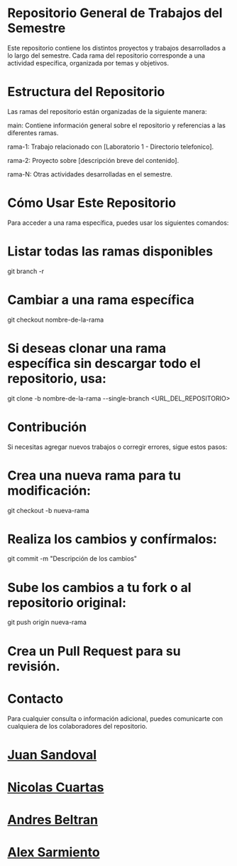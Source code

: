 # Repositorio General de Trabajos del Semestre

Este repositorio contiene los distintos proyectos y trabajos desarrollados a lo largo del semestre. Cada rama del repositorio corresponde a una actividad específica, organizada por temas y objetivos.

# Estructura del Repositorio

Las ramas del repositorio están organizadas de la siguiente manera:

main: Contiene información general sobre el repositorio y referencias a las diferentes ramas.

rama-1: Trabajo relacionado con [Laboratorio 1 - Directorio telefonico].

rama-2: Proyecto sobre [descripción breve del contenido].

rama-N: Otras actividades desarrolladas en el semestre.

# Cómo Usar Este Repositorio

Para acceder a una rama específica, puedes usar los siguientes comandos:

# Listar todas las ramas disponibles
git branch -r

# Cambiar a una rama específica
git checkout nombre-de-la-rama

# Si deseas clonar una rama específica sin descargar todo el repositorio, usa:

git clone -b nombre-de-la-rama --single-branch <URL_DEL_REPOSITORIO>

# Contribución

Si necesitas agregar nuevos trabajos o corregir errores, sigue estos pasos:

# Crea una nueva rama para tu modificación:

git checkout -b nueva-rama

# Realiza los cambios y confírmalos:

git commit -m "Descripción de los cambios"

# Sube los cambios a tu fork o al repositorio original:

git push origin nueva-rama

# Crea un Pull Request para su revisión.

# Contacto

Para cualquier consulta o información adicional, puedes comunicarte con cualquiera de los colaboradores del repositorio.

# [Juan Sandoval](https://github.com/juandsandoval8)
# [Nicolas Cuartas](https://github.com/NicolasCuartas1)
# [Andres Beltran](https://github.com/ANDRESILLOB)
# [Alex Sarmiento](https://github.com/Alexsarmi2025) 

